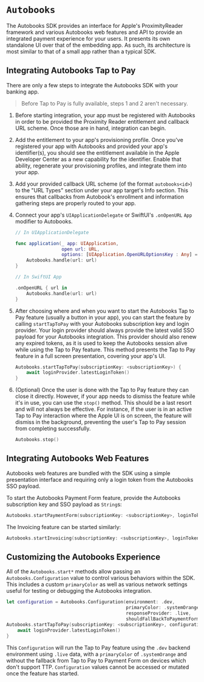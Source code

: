# ``Autobooks``

The Autobooks SDK provides an interface for Apple's ProximityReader framework and various Autobooks web features and API to provide an integrated payment experience for your users. It presents its own standalone UI over that of the embedding app. As such, its architecture is most similar to that of a small app rather than a typical SDK.

## Integrating Autobooks Tap to Pay

There are only a few steps to integrate the Autobooks SDK with your banking app. 

> Before Tap to Pay is fully available, steps 1 and 2 aren't necessary.

1. Before starting integration, your app must be registered with Autobooks in order to be provided the Proximity Reader entitlement and callback URL scheme. Once those are in hand, integration can begin.
2. Add the entitlement to your app's provisioning profile. Once you've registered your app with Autobooks and provided your app's identifier(s), you should see the entitlement available in the Apple Developer Center as a new capability for the identifier. Enable that ability, regenerate your provisioning profiles, and integrate them into your app.
3. Add your provided callback URL scheme (of the format `autobooks<id>`) to the "URL Types" section under your app target's Info section. This ensures that callbacks from Autobook's enrollment and information gathering steps are properly routed to your app.
4. Connect your app's `UIApplicationDelegate` or SwiftUI's `.onOpenURL` `App` modifier to Autobooks.

    ```swift
    // In UIApplicationDelegate
    
    func application(_ app: UIApplication, 
                     open url: URL, 
                     options: [UIApplication.OpenURLOptionsKey : Any] = [:]) -> Bool {
        Autobooks.handle(url: url)
    }
    
    // In SwiftUI App
    
    .onOpenURL { url in
        Autobooks.handle(url: url)
    }
    ```

5. After choosing where and when you want to start the Autobooks Tap to Pay feature (usually a button in your app), you can start the feature by calling `startTapToPay` with your Autobooks subscription key and login provider. Your login provider should always provide the latest valid SSO payload for your Autobooks integration. This provider should also renew any expired tokens, as it is used to keep the Autobooks session alive while using the Tap to Pay feature. This method presents the Tap to Pay feature in a full screen presentation, covering your app's UI.

    ```swift
    Autobooks.startTapToPay(subscriptionKey: <subscriptionKey>) {
        await loginProvider.latestLoginToken()
    }
    ```

6. (Optional) Once the user is done with the Tap to Pay feature they can close it directly. However, if your app needs to dismiss the feature while it's in use, you can use the `stop()` method. This should be a last resort and will not always be effective. For instance, if the user is in an active Tap to Pay interaction where the Apple UI is on screen, the feature will dismiss in the background, preventing the user's Tap to Pay session from completing successfully.

    ```swift
    Autobooks.stop()
    ```

## Integrating Autobooks Web Features

Autobooks web features are bundled with the SDK using a simple presentation interface and requiring only a login token from the Autobooks SSO payload.

To start the Autobooks Payment Form feature, provide the Autobooks subscription key and SSO payload as `String`s:

```swift
Autobooks.startPaymentForm(subscriptionKey: <subscriptionKey>, loginToken: <loginToken>)
```

The Invoicing feature can be started similarly:

```swift
Autobooks.startInvoicing(subscriptionKey: <subscriptionKey>, loginToken: <someLoginToken>)
```

## Customizing the Autobooks Experience

All of the `Autobooks.start*` methods allow passing an `Autobooks.Configuration` value to control various behaviors within the SDK. This includes a custom `primaryColor` as well as various network settings useful for testing or debugging the Autobooks integration.

```swift
let configuration = Autobooks.Configuration(environment: .dev, 
                                            primaryColor: .systemOrange, 
                                            responseProvider: .live, 
                                            shouldFallBackToPaymentForm: false)
Autobooks.startTapToPay(subscriptionKey: <subscriptionKey>, configuration: configuration) {
    await loginProvider.latestLoginToken()
}
```

This `Configuration` will run the Tap to Pay feature using the `.dev` backend environment using `.live` data, with a `primaryColor` of `.systemOrange` and without the fallback from Tap to Pay to Payment Form on devices which don't support TTP. `Configuration` values cannot be accessed or mutated once the feature has started.
